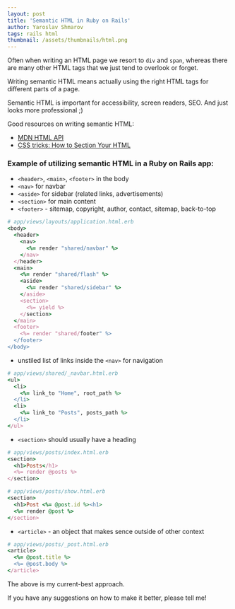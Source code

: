 ```yaml
---
layout: post
title: 'Semantic HTML in Ruby on Rails'
author: Yaroslav Shmarov
tags: rails html
thumbnail: /assets/thumbnails/html.png
---
```


Often when writing an HTML page we resort to `div` and `span`, whereas there are many other HTML tags that we just tend to overlook or forget.

Writing semantic HTML means actually using the right HTML tags for different parts of a page.

Semantic HTML is important for accessibility, screen readers, SEO. And just looks more professional ;)

Good resources on writing semantic HTML:
* [MDN HTML API](https://developer.mozilla.org/en-US/docs/Web/HTML/Element)
* [CSS tricks:  How to Section Your HTML](https://css-tricks.com/how-to-section-your-html/)

### Example of utilizing semantic HTML in a Ruby on Rails app:

* `<header>`, `<main>`, `<footer>` in the body
* `<nav>` for navbar
* `<aside>` for sidebar (related links, advertisements)
* `<section>` for main content
* `<footer>` - sitemap, copyright, author, contact, sitemap, back-to-top

```ruby
# app/views/layouts/application.html.erb
<body>
  <header>
    <nav>
      <%= render "shared/navbar" %>
    </nav>
  </header>
  <main>
    <%= render "shared/flash" %>
    <aside>
      <%= render "shared/sidebar" %>
    </aside>
    <section>
      <%= yield %>
    </section>
  </main>
  <footer>
    <%= render "shared/footer" %>
  </footer>
</body>
```

* unstiled list of links inside the `<nav>` for navigation

```ruby
# app/views/shared/_navbar.html.erb
<ul>
  <li>
    <%= link_to "Home", root_path %>
  </li>
  <li>
    <%= link_to "Posts", posts_path %>
  </li>
</ul>
```

* `<section>` should usually have a heading

```ruby
# app/views/posts/index.html.erb
<section>
  <h1>Posts</h1>
  <%= render @posts %>
</section>
```

```ruby
# app/views/posts/show.html.erb
<section>
  <h1>Post <%= @post.id %><h1>
  <%= render @post %>
</section>
```

* `<article>` - an object that makes sence outside of other context

```ruby
# app/views/posts/_post.html.erb
<article>
  <%= @post.title %>
  <%= @post.body %>
</article>
```

The above is my current-best approach.

If you have any suggestions on how to make it better, please tell me!
